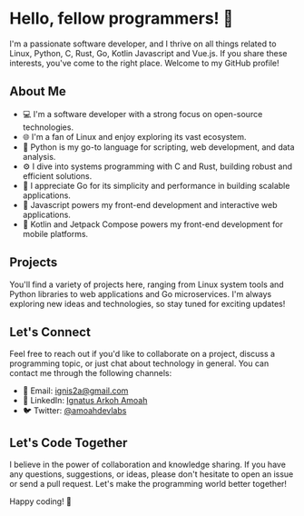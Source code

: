 # Hello, fellow programmers! 👋

I'm a passionate software developer, and I thrive on all things related to Linux, Python, C, Rust, Go, Kotlin Javascript and Vue.js. If you share these interests, you've come to the right place. Welcome to my GitHub profile!

## About Me

- 💻 I'm a software developer with a strong focus on open-source technologies.
- 🌐 I'm a fan of Linux and enjoy exploring its vast ecosystem.
- 🐍 Python is my go-to language for scripting, web development, and data analysis.
- ⚙️ I dive into systems programming with C and Rust, building robust and efficient solutions.
- 🚀 I appreciate Go for its simplicity and performance in building scalable applications.
- 🌟 Javascript powers my front-end development and interactive web applications.
- 📱 Kotlin and Jetpack Compose powers my front-end development for mobile platforms.

## Projects

You'll find a variety of projects here, ranging from Linux system tools and Python libraries to web applications and Go microservices. I'm always exploring new ideas and technologies, so stay tuned for exciting updates!

## Let's Connect

Feel free to reach out if you'd like to collaborate on a project, discuss a programming topic, or just chat about technology in general. You can contact me through the following channels:

- 📧 Email: [ignis2a@gmail.com](mailto:ignis2a@gmail.com)
- 💬 LinkedIn: [Ignatus Arkoh Amoah](https://www.linkedin.com/in/ignatus-arkoh-amoah-0313011a6/)
- 🐦 Twitter: [@amoahdevlabs](https://twitter.com/amoahdevlabs)

## Let's Code Together

I believe in the power of collaboration and knowledge sharing. If you have any questions, suggestions, or ideas, please don't hesitate to open an issue or send a pull request. Let's make the programming world better together!

Happy coding! 🚀
